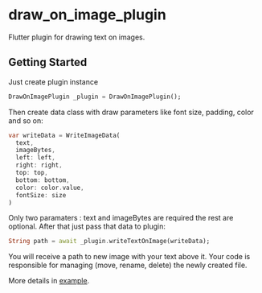 # draw_on_image_plugin

Flutter plugin for drawing text on images. 

## Getting Started

Just create plugin instance
```dart
DrawOnImagePlugin _plugin = DrawOnImagePlugin();
```
Then create data class with draw parameters like font size, padding, color and so on:
```dart
var writeData = WriteImageData(
  text, 
  imageBytes,
  left: left,
  right: right,
  top: top,
  bottom: bottom,
  color: color.value,
  fontSize: size
)
```
Only two paramaters : text and imageBytes are required the rest are optional.
After that just pass that data to plugin:
```dart
String path = await _plugin.writeTextOnImage(writeData);
```
You will receive a path to new image with your text above it.
Your code is responsible for managing (move, rename, delete) the newly created file.

More details in [example](https://github.com/Nikolaiko/DrawOnImagePlugin/tree/main/example).

